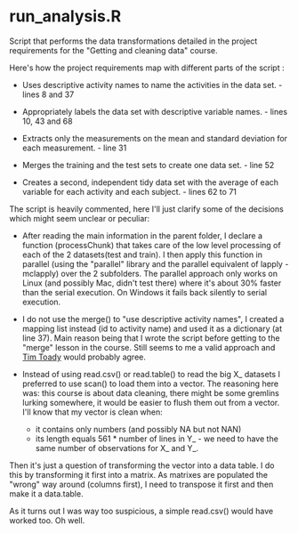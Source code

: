 # run_analysis.R

Script that performs the data transformations detailed in the project requirements
for the "Getting and cleaning data" course.

Here's how the project requirements map with different parts of the script :

* Uses descriptive activity names to name the activities in the data set. - lines 8 and 37

* Appropriately labels the data set with descriptive variable names. - lines 10, 43 and 68

* Extracts only the measurements on the mean and standard deviation for each measurement. - line 31

* Merges the training and the test sets to create one data set. - line 52

* Creates a second, independent tidy data set with the average of each variable for each activity and each subject.  - lines 62 to 71


The script is heavily commented, here I'll just clarify some of the decisions which might seem unclear or peculiar:

* After reading the main information in the parent folder, I declare a function (processChunk) that takes care of the low level processing of each of the 2 datasets(test and train). I then apply this function in parallel (using the "parallel" library and the parallel equivalent of lapply - mclapply) over the 2 subfolders. The parallel approach only works on Linux (and possibly Mac, didn't test there) where it's about 30% faster than the serial execution. On Windows it fails back silently to serial execution.

* I do not use the merge() to "use descriptive activity names", I created a mapping list instead (id to activity name) and used it as a dictionary (at line 37). Main reason being that I wrote the script before getting to the "merge" lesson in the course. Still seems to me a valid approach and [Tim Toady](http://www.catb.org/jargon/html/T/TMTOWTDI.html) would probably agree.

* Instead of using read.csv() or read.table() to read the big X_ datasets I preferred to use scan() to load them into a vector. The reasoning here was: this course is about data cleaning, there might be some gremlins lurking  somewhere, it would be easier to flush them out from a vector. I'll know that my vector is clean when:
    * it contains only numbers (and possibly NA but not NAN)
    * its length equals 561 * number of lines in Y_ - we need to have the same number of observations for X_ and Y_.
    
 Then it's just a question of transforming the vector into a data table. I do this by transforming it first into a matrix. As matrixes are populated the "wrong" way around (columns first), I need to transpose it first and then make it a data.table.
 
 As it turns out I was way too suspicious, a simple read.csv() would have worked too. Oh well.

